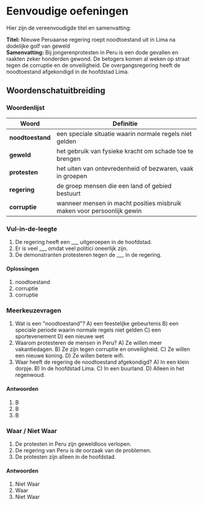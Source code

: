 # Eenvoudige oefeningen

Hier zijn de vereenvoudigde titel en samenvatting:

**Titel:** Nieuwe Peruaanse regering roept noodtoestand uit in Lima na dodelijke golf van geweld  
**Samenvatting:** Bij jongerenprotesten in Peru is een dode gevallen en raakten zeker honderden gewond. De betogers komen al weken op straat tegen de corruptie en de onveiligheid. De overgangsregering heeft de noodtoestand afgekondigd in de hoofdstad Lima.

## Woordenschatuitbreiding

### Woordenlijst

| Woord | Definitie |
|-------|-----------|
| **noodtoestand** | een speciale situatie waarin normale regels niet gelden |
| **geweld** | het gebruik van fysieke kracht om schade toe te brengen |
| **protesten** | het uiten van ontevredenheid of bezwaren, vaak in groepen |
| **regering** | de groep mensen die een land of gebied bestuurt |
| **corruptie** | wanneer mensen in macht posities misbruik maken voor persoonlijk gewin |

### Vul-in-de-leegte
1. De regering heeft een ___ uitgeroepen in de hoofdstad.
2. Er is veel ___ omdat veel politici oneerlijk zijn.
3. De demonstranten protesteren tegen de ___ in de regering.
#### Oplossingen
1. noodtoestand
2. corruptie
3. corruptie

### Meerkeuzevragen
1. Wat is een "noodtoestand"?
   A) een feestelijke gebeurtenis
   B) een speciale periode waarin normale regels niet gelden
   C) een sportevenement
   D) een nieuwe wet
2. Waarom protesteren de mensen in Peru?
   A) Ze willen meer vakantiedagen.
   B) Ze zijn tegen corruptie en onveiligheid.
   C) Ze willen een nieuwe koning.
   D) Ze willen betere wifi.
3. Waar heeft de regering de noodtoestand afgekondigd?
   A) In een klein dorpje.
   B) In de hoofdstad Lima.
   C) In een buurland.
   D) Alleen in het regenwoud.
#### Antwoorden
1. B
2. B
3. B

### Waar / Niet Waar
1. De protesten in Peru zijn geweldloos verlopen.
2. De regering van Peru is de oorzaak van de problemen.
3. De protesten zijn alleen in de hoofdstad.
#### Antwoorden
1. Niet Waar
2. Waar
3. Niet Waar